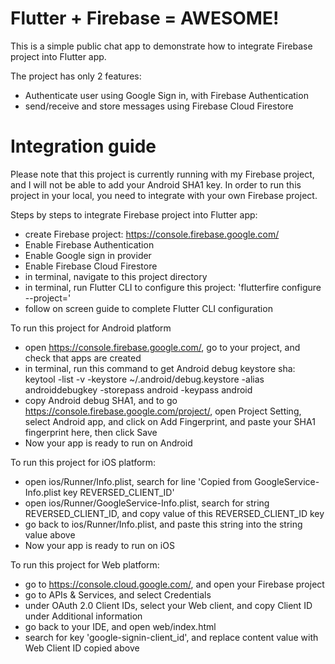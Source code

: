 # Flutter + Firebase = AWESOME!

This is a simple public chat app to demonstrate how to integrate Firebase project into Flutter app. 

The project has only 2 features:
- Authenticate user using Google Sign in, with Firebase Authentication
- send/receive and store messages using Firebase Cloud Firestore 

# Integration guide
Please note that this project is currently running with my Firebase project, and I will not be able to add your Android SHA1 key. In order to run this project in your local, you need to integrate with your own Firebase project.

Steps by steps to integrate Firebase project into Flutter app:
- create Firebase project: https://console.firebase.google.com/
- Enable Firebase Authentication
- Enable Google sign in provider
- Enable Firebase Cloud Firestore
- in terminal, navigate to this project directory
- in terminal, run Flutter CLI to configure this project: 'flutterfire configure --project=<your project name>'
- follow on screen guide to complete Flutter CLI configuration

To run this project for Android platform
- open https://console.firebase.google.com/, go to your project, and check that apps are created
- in terminal, run this command to get Android debug keystore sha: keytool -list -v -keystore ~/.android/debug.keystore -alias androiddebugkey -storepass android -keypass android
- copy Android debug SHA1, and to go https://console.firebase.google.com/project/<your-project-name>, open Project Setting, select Android app, and click on Add Fingerprint, and paste your SHA1 fingerprint here, then click Save
- Now your app is ready to run on Android

To run this project for iOS platform:
- open ios/Runner/Info.plist, search for line 'Copied from GoogleService-Info.plist key REVERSED_CLIENT_ID'
- open ios/Runner/GoogleService-Info.plist, search for string REVERSED_CLIENT_ID, and copy value of this REVERSED_CLIENT_ID key
- go back to ios/Runner/Info.plist, and paste this string into the string value above
- Now your app is ready to run on iOS

To run this project for Web platform:
- go to https://console.cloud.google.com/, and open your Firebase project
- go to APIs & Services, and select Credentials
- under OAuth 2.0 Client IDs, select your Web client, and copy Client ID under Additional information
- go back to your IDE, and open web/index.html
- search for key 'google-signin-client_id', and replace content value with Web Client ID copied above 
